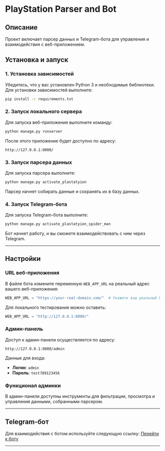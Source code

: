 
# PlayStation Parser and Bot

## Описание
Проект включает парсер данных и Telegram-бота для управления и взаимодействия с веб-приложением.

## Установка и запуск

### 1. Установка зависимостей
Убедитесь, что у вас установлен Python 3 и необходимые библиотеки. Для установки зависимостей выполните:
```bash
pip install -r requirements.txt
```

### 2. Запуск локального сервера
Для запуска веб-приложения выполните команду:
```bash
python manage.py runserver
```
После этого приложение будет доступно по адресу:
```plaintext
http://127.0.0.1:8000/
```

### 3. Запуск парсера данных
Для запуска парсера выполните:
```bash
python manage.py activate_plastatyion
```
Парсер начнет собирать данные и сохранять их в базу данных.

### 4. Запуск Telegram-бота
Для запуска Telegram-бота выполните:
```bash
python manage.py activate_plastatyion_spider_man
```
Бот начнет работу, и вы сможете взаимодействовать с ним через Telegram.

---

## Настройки

### URL веб-приложения
В файле бота измените переменную `WEB_APP_URL` на реальный адрес вашего веб-приложения:
```python
WEB_APP_URL = "https://your-real-domain.com/"  # Укажите ваш реальный URL
```
Для локального тестирования можно оставить:
```python
WEB_APP_URL = "http://127.0.0.1:8000/"
```

### Админ-панель
Доступ к админ-панели осуществляется по адресу:
```plaintext
http://127.0.0.1:8000/admin
```
Данные для входа:
- **Логин**: `admin`
- **Пароль**: `test789123456`

### Функционал админки
В админ-панели доступны инструменты для фильтрации, просмотра и управления данными, собранными парсером.

---

## Telegram-бот
Для взаимодействия с ботом используйте следующую ссылку:
[Перейти к боту](https://t.me/test_spipderman_bot)

---

